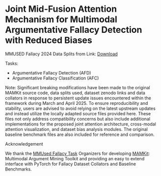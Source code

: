 # Joint Mid-Fusion Attention Mechanism for Multimodal Argumentative Fallacy Detection with Reduced Biases

MMUSED Fallacy 2024 Data Splits from Link: [Download](https://drive.google.com/drive/folders/1uY35jfiKZnsCAvJppCe7NMJnIssjWG2k?usp=sharing)


Tasks: 
- Argumentative Fallacy Detection (AFD)
- Argumentative Fallacy Classification (AFC)




Note: Significant breaking modifications have been made to the original MAMKit source code, data splits used, dataset zenodo links and data collators in response to persistent update issues encountered within the framework during March and April 2025. To ensure reproducibility and stability, users are advised to avoid relying on the latest upstream updates and instead utilize the locally adapted source files provided here. These files not only address compatibility concerns but also include additional implementations for the proposed joint attention architecture, cross-modal attention visualization, and dataset bias analysis modules. The original baseline benchmark files are also included for reference and comparison.

Acknowledgement

We thank the [MMUsed Fallacy Task](https://nlp-unibo.github.io/mm-argfallacy/2025/) Organizers for developing [MAMKit](https://nlp-unibo.github.io/mamkit/): Multimodal Argument Mining Toolkit and providing an easy to extend interface with PyTorch for Fallacy Dataset Collators and Baseline Benchmarks.

